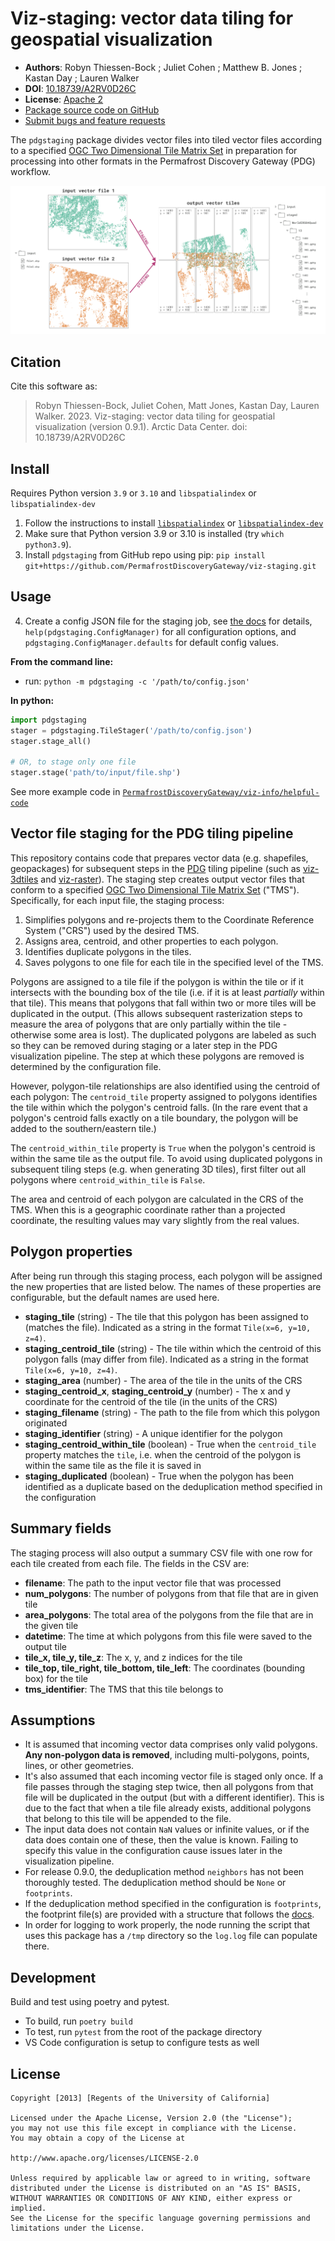 # Viz-staging: vector data tiling for geospatial visualization

- **Authors**: Robyn Thiessen-Bock ; Juliet Cohen ; Matthew B. Jones ; Kastan Day ; Lauren Walker
- **DOI**: [10.18739/A2RV0D26C](https://ezid.cdlib.org/id/doi:10.18739/A2RV0D26C)
- **License**: [Apache 2](https://opensource.org/license/apache-2-0/)
- [Package source code on GitHub](https://github.com/PermafrostDiscoveryGateway/viz-staging)
- [Submit bugs and feature requests](https://github.com/PermafrostDiscoveryGateway/viz-staging/issues/new)

The `pdgstaging` package divides vector files into tiled vector files according to a specified [OGC Two Dimensional Tile Matrix Set](http://docs.opengeospatial.org/is/17-083r2/17-083r2.html) in preparation for processing into other formats in the Permafrost Discovery Gateway (PDG) workflow.

![PDG staging summary](docs/images/staging_tldr.png)

## Citation

Cite this software as:

> Robyn Thiessen-Bock, Juliet Cohen, Matt Jones, Kastan Day, Lauren Walker. 2023. Viz-staging: vector data tiling for geospatial visualization (version 0.9.1). Arctic Data Center. doi: 10.18739/A2RV0D26C

## Install

Requires Python version `3.9` or `3.10` and `libspatialindex` or `libspatialindex-dev`

1. Follow the instructions to install [`libspatialindex`](https://libspatialindex.org/en/latest/) or [`libspatialindex-dev`](https://packages.ubuntu.com/bionic/libspatialindex-dev)
2. Make sure that Python version 3.9 or 3.10 is installed (try `which python3.9`).
3. Install `pdgstaging` from GitHub repo using pip: `pip install git+https://github.com/PermafrostDiscoveryGateway/viz-staging.git`

## Usage

4. Create a config JSON file for the staging job, see [the docs](docs/config.md) for details, `help(pdgstaging.ConfigManager)` for all configuration options, and `pdgstaging.ConfigManager.defaults` for default config values.

**From the command line:**
- run: `python -m pdgstaging -c '/path/to/config.json'`

**In python:**

```python
import pdgstaging
stager = pdgstaging.TileStager('/path/to/config.json')
stager.stage_all()

# OR, to stage only one file
stager.stage('path/to/input/file.shp')
```

See more example code in [`PermafrostDiscoveryGateway/viz-info/helpful-code`](https://github.com/PermafrostDiscoveryGateway/viz-info/tree/main/helpful-code)

## Vector file staging for the PDG tiling pipeline

This repository contains code that prepares vector data (e.g. shapefiles, geopackages) for subsequent steps in the [PDG](https://permafrost.arcticdata.io/) tiling pipeline (such as [viz-3dtiles](https://github.com/PermafrostDiscoveryGateway/viz-3dtiles) and [viz-raster](https://github.com/PermafrostDiscoveryGateway/viz-raster)). The staging step creates output vector files that conform to a specified [OGC Two Dimensional Tile Matrix Set](http://docs.opengeospatial.org/is/17-083r2/17-083r2.html) ("TMS"). Specifically, for each input file, the staging process:

1. Simplifies polygons and re-projects them to the Coordinate Reference System ("CRS") used by the desired TMS.
2. Assigns area, centroid, and other properties to each polygon.
3. Identifies duplicate polygons in the tiles. 
4. Saves polygons to one file for each tile in the specified level of the TMS.

Polygons are assigned to a tile file if the polygon is within the tile or if it intersects with the bounding box of the tile (i.e. if it is at least *partially* within that tile). This means that polygons that fall within two or more tiles will be duplicated in the output. (This allows subsequent rasterization steps to measure the area of polygons that are only partially within the tile - otherwise some area is lost). The duplicated polygons are labeled as such so they can be removed during staging or a later step in the PDG visualization pipeline. The step at which these polygons are removed is determined by the configuration file.  

However, polygon-tile relationships are also identified using the centroid of each polygon: The `centroid_tile` property assigned to polygons identifies the tile within which the polygon's centroid falls. (In the rare event that a polygon's centroid falls exactly on a tile boundary, the polygon will be added to the southern/eastern tile.)

The `centroid_within_tile` property is `True` when the polygon's centroid is within the same tile as the output file. To avoid using duplicated polygons in subsequent tiling steps (e.g. when generating 3D tiles), first filter out all polygons where `centroid_within_tile` is `False`.

The area and centroid of each polygon are calculated in the CRS of the TMS. When this is a geographic coordinate rather than a projected coordinate, the resulting values may vary slightly from the real values. 

## Polygon properties

After being run through this staging process, each polygon will be assigned the new properties that are listed below. The names of these properties are configurable, but the default names are used here.
- **staging_tile** (string) - The tile that this polygon has been assigned to (matches the file). Indicated as a string in the format `Tile(x=6, y=10, z=4)`.
- **staging_centroid_tile** (string) - The tile within which the centroid of this polygon falls (may differ from file). Indicated as a string in the format `Tile(x=6, y=10, z=4)`.
- **staging_area** (number) - The area of the tile in the units of the CRS
- **staging_centroid_x**, **staging_centroid_y** (number) - The x and y coordinate for the centroid of the tile (in the units of the CRS)
- **staging_filename** (string) - The path to the file from which this polygon originated
- **staging_identifier** (string) - A unique identifier for the polygon
- **staging_centroid_within_tile** (boolean) - True when the `centroid_tile` property matches the `tile`, i.e. when the centroid of the polygon is within the same tile as the file it is saved in
- **staging_duplicated** (boolean) - True when the polygon has been identified as a duplicate based on the deduplication method specified in the configuration

## Summary fields

The staging process will also output a summary CSV file with one row for each tile created from each file. The fields in the CSV are:
- **filename**: The path to the input vector file that was processed
- **num_polygons**: The number of polygons from that file that are in given tile
- **area_polygons**: The total area of the polygons from the file that are in the given tile
- **datetime**: The time at which polygons from this file were saved to the output tile
- **tile_x, tile_y, tile_z**: The x, y, and z indices for the tile
- **tile_top, tile_right, tile_bottom, tile_left**: The coordinates (bounding box) for the tile
- **tms_identifier**: The TMS that this tile belongs to

## Assumptions

- It is assumed that incoming vector data comprises only valid polygons. **Any non-polygon data is removed**, including multi-polygons, points, lines, or other geometries.
- It's also assumed that each incoming vector file is staged only once. If a file passes through the staging step twice, then all polygons from that file will be duplicated in the output (but with a different identifier). This is due to the fact that when a tile file already exists, additional polygons that belong to this tile will be appended to the file.
- The input data does not contain `NaN` values or infinite values, or if the data does contain one of these, then the value is known. Failing to specify this value in the configuration cause issues later in the visualization pipeline.
- For release 0.9.0, the deduplication method `neighbors` has not been thoroughly tested. The deduplication method should be `None` or `footprints`.
- If the deduplication method specified in the configuration is `footprints`, the footprint file(s) are provided with a structure that follows the [docs](https://github.com/PermafrostDiscoveryGateway/viz-staging/blob/main/docs/footprints.md).
- In order for logging to work properly, the node running the script that uses this package has a `/tmp` directory so the `log.log` file can populate there.

## Development

Build and test using poetry and pytest.

- To build, run `poetry build`
- To test, run `pytest` from the root of the package directory
- VS Code configuration is setup to configure tests as well

## License

```
Copyright [2013] [Regents of the University of California]

Licensed under the Apache License, Version 2.0 (the "License");
you may not use this file except in compliance with the License.
You may obtain a copy of the License at

http://www.apache.org/licenses/LICENSE-2.0

Unless required by applicable law or agreed to in writing, software
distributed under the License is distributed on an "AS IS" BASIS,
WITHOUT WARRANTIES OR CONDITIONS OF ANY KIND, either express or implied.
See the License for the specific language governing permissions and
limitations under the License.
```


